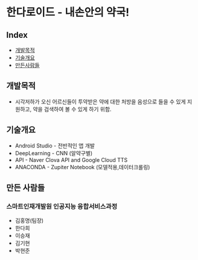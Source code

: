 # 한다로이드 - 내손안의 약국!
## Index
  - [개발목적](#getting-started)
  - [기술개요](#contributing)
  - [만든사람들](#authors)


## 개발목적
- 시각저하가 오신 어르신들이 투약받은 약에 대한 처방을 음성으로 들을 수 있게 지원하고, 약을 검색하여 볼 수 있게 하기 위함. 
## 기술개요
- Android Studio - 전반적인 앱 개발
- DeepLearning - CNN (알약구별)
- API - Naver Clova API and Google Cloud TTS
- ANACONDA - Zupiter Notebook (모델적용,데이터크롤링)

## 만든 사람들
  ### 스마트인재개발원 인공지능 융합서비스과정
  - 김홍명(팀장)
  - 한다희
  - 이승재
  - 김기현
  - 박현준
